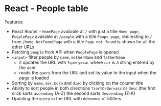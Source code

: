 # React - People table

Features:
- React Router - `HomePage` available at `/` with just a title `Home page`, `PeoplePage` available at `/people` with a title `Peope page`, redirecting to `/` from `/home`. `NotFoundPage` with a title `Page not found` is shown for all the other URLs
- Fetching `people` from API when `PeoplePage` is opened
- `<input>` filter people by `name`, `motherName` and `fatherName`
    - it  updates the URL with `?query=car` where `car` is a string entered by the user
    - reads the `query` from the URL and set its value to the input when the page is loaded
- Sorting by `name`, `sex`, `born` and `died` by clicking on the column title
- Ability to sort people in both directions `?sortOrder=asc` or `desc` (the first click sorts `ascending` (A-Z) the second sorts `descending` (Z-A)
- Updating the `query` in the URL with `debounce` of 500ms
